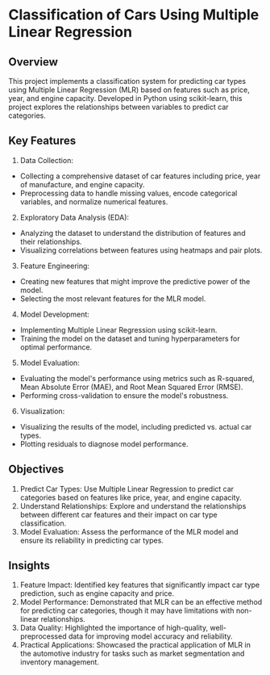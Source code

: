 # Classification of Cars Using Multiple Linear Regression

## Overview
This project implements a classification system for predicting car types using Multiple Linear Regression (MLR) based on features such as price, year, and engine capacity. Developed in Python using scikit-learn, this project explores the relationships between variables to predict car categories.

## Key Features
1. Data Collection:
* Collecting a comprehensive dataset of car features including price, year of manufacture, and engine capacity.
* Preprocessing data to handle missing values, encode categorical variables, and normalize numerical features.

2. Exploratory Data Analysis (EDA):
* Analyzing the dataset to understand the distribution of features and their relationships.
* Visualizing correlations between features using heatmaps and pair plots.

3. Feature Engineering:
* Creating new features that might improve the predictive power of the model.
* Selecting the most relevant features for the MLR model.

4. Model Development:
* Implementing Multiple Linear Regression using scikit-learn.
* Training the model on the dataset and tuning hyperparameters for optimal performance.

5. Model Evaluation:
* Evaluating the model's performance using metrics such as R-squared, Mean Absolute Error (MAE), and Root Mean Squared Error (RMSE).
* Performing cross-validation to ensure the model's robustness.

6. Visualization:
* Visualizing the results of the model, including predicted vs. actual car types.
* Plotting residuals to diagnose model performance.

## Objectives
1. Predict Car Types: Use Multiple Linear Regression to predict car categories based on features like price, year, and engine capacity.
2. Understand Relationships: Explore and understand the relationships between different car features and their impact on car type classification.
3. Model Evaluation: Assess the performance of the MLR model and ensure its reliability in predicting car types.

## Insights
1. Feature Impact: Identified key features that significantly impact car type prediction, such as engine capacity and price.
2. Model Performance: Demonstrated that MLR can be an effective method for predicting car categories, though it may have limitations with non-linear relationships.
3. Data Quality: Highlighted the importance of high-quality, well-preprocessed data for improving model accuracy and reliability.
4. Practical Applications: Showcased the practical application of MLR in the automotive industry for tasks such as market segmentation and inventory management.
